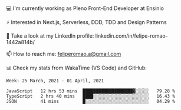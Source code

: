 💻 I'm currently working as Pleno Front-End Developer at Ensinio

⚡ Interested in Next.js, Serverless, DDD, TDD and Design Patterns

👥 Take a look at my LinkedIn profile: linkedin.com/in/felipe-romao-1442a814b/

📫 How to reach me: feliperomao.a@gmail.com

📊 Check my stats from WakaTime (VS Code) and GitHub:

<!--START_SECTION:waka-->
```text
Week: 25 March, 2021 - 01 April, 2021

JavaScript   12 hrs 53 mins  ███████████████████▓░░░░░   79.28 % 
TypeScript   2 hrs 40 mins   ████░░░░░░░░░░░░░░░░░░░░░   16.43 % 
JSON         41 mins         █░░░░░░░░░░░░░░░░░░░░░░░░   04.29 % 
```
<!--END_SECTION:waka-->
